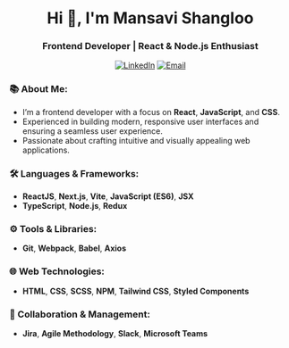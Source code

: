 <h1 align="center">Hi 👋, I'm Mansavi Shangloo</h1>
<h3 align="center">Frontend Developer | React & Node.js Enthusiast</h3>

<p align="center">
  <a href="https://linkedin.com/in/mansavi-shangloo" target="_blank"><img alt="LinkedIn" src="https://img.shields.io/badge/LinkedIn-Mansavi_Shangloo-blue?style=flat&logo=linkedin&logoColor=white" /></a>
  <a href="mailto:shangloomansavi@gmail.com" target="_blank"><img alt="Email" src="https://img.shields.io/badge/Email-shangloomansavi@gmail.com-blue?style=flat&logo=gmail&logoColor=white" /></a>
</p>

### 📚 About Me:
- I’m a frontend developer with a focus on **React**, **JavaScript**, and **CSS**.
- Experienced in building modern, responsive user interfaces and ensuring a seamless user experience.
- Passionate about crafting intuitive and visually appealing web applications.

### 🛠️ Languages & Frameworks:
- **ReactJS**, **Next.js**, **Vite**, **JavaScript (ES6)**, **JSX**
- **TypeScript**, **Node.js**, **Redux**

### ⚙️ Tools & Libraries:
- **Git**, **Webpack**, **Babel**, **Axios**

### 🌐 Web Technologies:
- **HTML**, **CSS**, **SCSS**, **NPM**, **Tailwind CSS**, **Styled Components**

### 🤝 Collaboration & Management:
- **Jira**, **Agile Methodology**, **Slack**, **Microsoft Teams**




